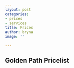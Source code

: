 ```yaml
---
layout: post
categories:
- prices
- services
title: Prices
author: bryna
image: ''

---
```

## Golden Path Pricelist